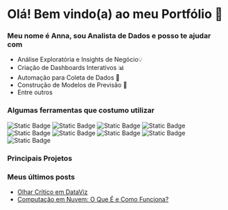 <h1>Olá! Bem vindo(a) ao meu Portfólio 👋</h1> 

<h3>Meu nome é Anna, sou Analista de Dados e posso te ajudar com</h3>
  <ul>
  <li>Análise Exploratória e Insights de Negócio💡</li>
  <li>Criação de Dashboards Interativos 📊</li>
  <li>Automação para Coleta de Dados 🤖</li>
  <li>Construção de Modelos de Previsão 🔮</li>
  <li>Entre outros</li>
  
  </ul>

  <h3>Algumas ferramentas que costumo utilizar </h3>
  <p> 
    <img alt="Static Badge" src="https://img.shields.io/badge/Python-darkgreen?style=flat&logo=python&logoColor=white&logoSize=auto">
    <img alt="Static Badge" src="https://img.shields.io/badge/VBA-green?style=flat&logo=libreofficebase&logoColor=white&logoSize=auto">
    <img alt="Static Badge" src="https://img.shields.io/badge/Excel-green?style=flat&logo=libreofficebase&logoColor=white&logoSize=auto">
    <img alt="Static Badge" src="https://img.shields.io/badge/AppSheet-FFD700?style=flat&logo=google&logoColor=white">
    <img alt="Static Badge" src="https://img.shields.io/badge/PowerBI-goldenrod?style=flat&logo=pagespeedinsights&logoColor=white&logoSize=auto">
    <img alt="Static Badge" src="https://img.shields.io/badge/LoockerStudio-blue?style=flat&logo=looker&logoColor=white&logoSize=auto">
    <img alt="Static Badge" src="https://img.shields.io/badge/QuickSight-1a73e8?style=flat&logo=amazon&logoColor=white&logoSize=auto">
    <img alt="Static Badge" src="https://img.shields.io/badge/SQL-royalblue?style=flat&logo=mysql&logoColor=white&logoSize=auto">
    <img alt="Static Badge" src="https://img.shields.io/badge/DBeaver-mediumpurple%20?style=flat&logo=dbeaver&logoColor=white&logoSize=auto">
  </p>

  <h3>Principais Projetos</h3>
  
  <h3>Meus últimos posts </h3>
   <ul>
    <li><a href=https://medium.com/@curso.alura79/olhar-crítico-em-dataviz-bee6f3354294 target="_blank" rel="noreferrer nofollow">Olhar Crítico em DataViz</a></li>
    <li><a href=https://medium.com/@curso.alura79/computação-em-nuvem-o-que-é-e-como-funciona-3a83b6aa95ef target="_blank" rel="noreferrer nofollow">Computação em Nuvem: O Que É e Como Funciona?</a></li>   
  </ul>
  
<!--
**chimirri/chimirri** is a ✨ _special_ ✨ repository because its `README.md` (this file) appears on your GitHub profile.

Here are some ideas to get you started:

- 🔭 I’m currently working on ...
- 🌱 I’m currently learning ...
- 👯 I’m looking to collaborate on ...
- 🤔 I’m looking for help with ...
- 💬 Ask me about ...
- 📫 How to reach me: ...
- 😄 Pronouns: ...
- ⚡ Fun fact: ...
-->
